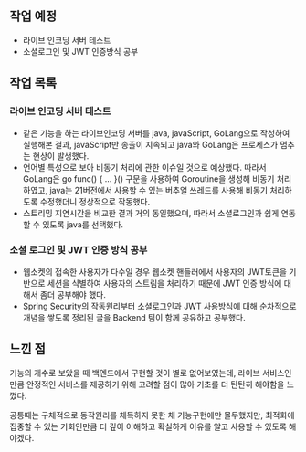 ## 작업 예정
- 라이브 인코딩 서버 테스트
- 소셜로그인 및 JWT 인증방식 공부

## 작업 목록
### 라이브 인코딩 서버 테스트
  - 같은 기능을 하는 라이브인코딩 서버를 java, javaScript, GoLang으로 작성하여 실행해본 결과, javaScript만 송출이 지속되고 java와 GoLang은 프로세스가 멈추는 현상이 발생했다.
  - 언어별 특성으로 보아 비동기 처리에 관한 이슈일 것으로 예상했다. 따라서 GoLang은 go func() { ... }() 구문을 사용하여 Goroutine을 생성해 비동기 처리하였고, java는 21버전에서 사용할 수 있는 버추얼 쓰레드를 사용해 비동기 처리하도록 수정했더니 정상적으로 작동했다.
  - 스트리밍 지연시간을 비교한 결과 거의 동일했으며, 따라서 소셜로그인과 쉽게 연동할 수 있도록 java를 선택했다.

### 소셜 로그인 및 JWT 인증 방식 공부
  - 웹소켓의 접속한 사용자가 다수일 경우 웹소켓 핸들러에서 사용자의 JWT토큰을 기반으로 세션을 식별하여 사용자의 스트림을 처리하기 때문에 JWT 인증 방식에 대해서 좀더 공부해야 했다.
  - Spring Security의 작동원리부터 소셜로그인과 JWT 사용방식에 대해 순차적으로 개념을 쌓도록 정리된 글을 Backend 팀이 함께 공유하고 공부했다.


## 느낀 점
기능의 개수로 보았을 때 백엔드에서 구현할 것이 별로 없어보였는데, 라이브 서비스인만큼 안정적인 서비스를 제공하기 위해 고려할 점이 많아 기초를 더 탄탄히 해야함을 느꼈다.

공통때는 구체적으로 동작원리를 체득하지 못한 채 기능구현에만 몰두했지만, 최적화에 집중할 수 있는 기회인만큼 더 깊이 이해하고 확실하게 이유를 알고 사용할 수 있도록 해야겠다.
